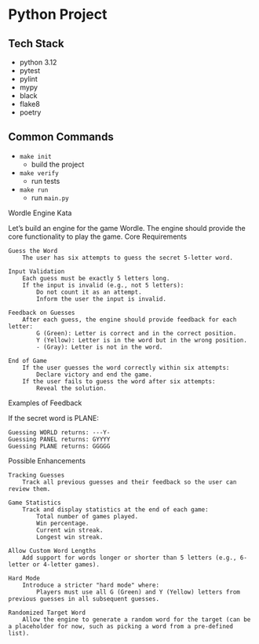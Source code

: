 # Python Project

## Tech Stack
 - python 3.12
 - pytest
 - pylint
 - mypy
 - black
 - flake8
 - poetry

## Common Commands
- `make init`
    - build the project
- `make verify`
    - run tests
- `make run`
    - run `main.py`



Wordle Engine Kata

Let’s build an engine for the game Wordle. The engine should provide the core functionality to play the game.
Core Requirements

    Guess the Word
        The user has six attempts to guess the secret 5-letter word.

    Input Validation
        Each guess must be exactly 5 letters long.
        If the input is invalid (e.g., not 5 letters):
            Do not count it as an attempt.
            Inform the user the input is invalid.

    Feedback on Guesses
        After each guess, the engine should provide feedback for each letter:
            G (Green): Letter is correct and in the correct position.
            Y (Yellow): Letter is in the word but in the wrong position.
            - (Gray): Letter is not in the word.

    End of Game
        If the user guesses the word correctly within six attempts:
            Declare victory and end the game.
        If the user fails to guess the word after six attempts:
            Reveal the solution.

Examples of Feedback

If the secret word is PLANE:

    Guessing WORLD returns: ---Y-
    Guessing PANEL returns: GYYYY
    Guessing PLANE returns: GGGGG

Possible Enhancements

    Tracking Guesses
        Track all previous guesses and their feedback so the user can review them.

    Game Statistics
        Track and display statistics at the end of each game:
            Total number of games played.
            Win percentage.
            Current win streak.
            Longest win streak.

    Allow Custom Word Lengths
        Add support for words longer or shorter than 5 letters (e.g., 6-letter or 4-letter games).

    Hard Mode
        Introduce a stricter "hard mode" where:
            Players must use all G (Green) and Y (Yellow) letters from previous guesses in all subsequent guesses.

    Randomized Target Word
        Allow the engine to generate a random word for the target (can be a placeholder for now, such as picking a word from a pre-defined list).
